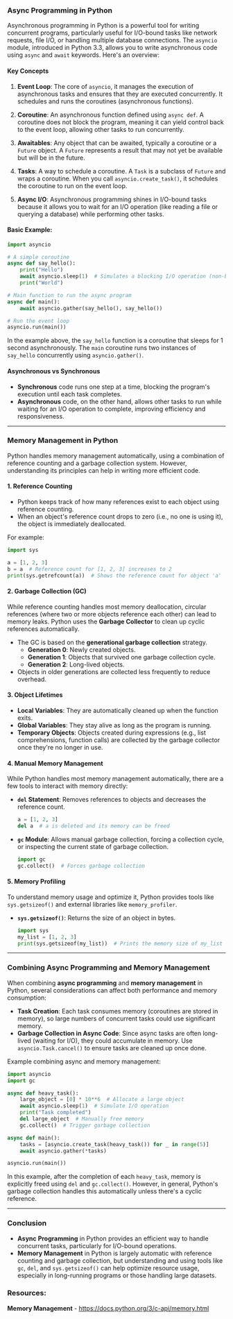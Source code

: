 ### **Async Programming in Python**

Asynchronous programming in Python is a powerful tool for writing concurrent programs, particularly useful for I/O-bound tasks like network requests, file I/O, or handling multiple database connections. The `asyncio` module, introduced in Python 3.3, allows you to write asynchronous code using `async` and `await` keywords. Here's an overview:

#### **Key Concepts**
1. **Event Loop**: The core of `asyncio`, it manages the execution of asynchronous tasks and ensures that they are executed concurrently. It schedules and runs the coroutines (asynchronous functions).

2. **Coroutine**: An asynchronous function defined using `async def`. A coroutine does not block the program, meaning it can yield control back to the event loop, allowing other tasks to run concurrently.

3. **Awaitables**: Any object that can be awaited, typically a coroutine or a `Future` object. A `Future` represents a result that may not yet be available but will be in the future.

4. **Tasks**: A way to schedule a coroutine. A `Task` is a subclass of `Future` and wraps a coroutine. When you call `asyncio.create_task()`, it schedules the coroutine to run on the event loop.

5. **Async I/O**: Asynchronous programming shines in I/O-bound tasks because it allows you to wait for an I/O operation (like reading a file or querying a database) while performing other tasks.

#### **Basic Example**:
```python
import asyncio

# A simple coroutine
async def say_hello():
    print("Hello")
    await asyncio.sleep(1)  # Simulates a blocking I/O operation (non-blocking)
    print("World")

# Main function to run the async program
async def main():
    await asyncio.gather(say_hello(), say_hello())

# Run the event loop
asyncio.run(main())
```

In the example above, the `say_hello` function is a coroutine that sleeps for 1 second asynchronously. The `main` coroutine runs two instances of `say_hello` concurrently using `asyncio.gather()`.

#### **Asynchronous vs Synchronous**
- **Synchronous** code runs one step at a time, blocking the program's execution until each task completes.
- **Asynchronous** code, on the other hand, allows other tasks to run while waiting for an I/O operation to complete, improving efficiency and responsiveness.

---

### **Memory Management in Python**

Python handles memory management automatically, using a combination of reference counting and a garbage collection system. However, understanding its principles can help in writing more efficient code.

#### **1. Reference Counting**
- Python keeps track of how many references exist to each object using reference counting.
- When an object's reference count drops to zero (i.e., no one is using it), the object is immediately deallocated.

For example:
```python
import sys

a = [1, 2, 3]
b = a  # Reference count for [1, 2, 3] increases to 2
print(sys.getrefcount(a))  # Shows the reference count for object 'a'
```

#### **2. Garbage Collection (GC)**
While reference counting handles most memory deallocation, circular references (where two or more objects reference each other) can lead to memory leaks. Python uses the **Garbage Collector** to clean up cyclic references automatically.

- The GC is based on the **generational garbage collection** strategy.
    - **Generation 0**: Newly created objects.
    - **Generation 1**: Objects that survived one garbage collection cycle.
    - **Generation 2**: Long-lived objects.
- Objects in older generations are collected less frequently to reduce overhead.

#### **3. Object Lifetimes**
- **Local Variables**: They are automatically cleaned up when the function exits.
- **Global Variables**: They stay alive as long as the program is running.
- **Temporary Objects**: Objects created during expressions (e.g., list comprehensions, function calls) are collected by the garbage collector once they're no longer in use.

#### **4. Manual Memory Management**
While Python handles most memory management automatically, there are a few tools to interact with memory directly:
- **`del` Statement**: Removes references to objects and decreases the reference count.
    ```python
    a = [1, 2, 3]
    del a  # a is deleted and its memory can be freed
    ```
- **`gc` Module**: Allows manual garbage collection, forcing a collection cycle, or inspecting the current state of garbage collection.
    ```python
    import gc
    gc.collect()  # Forces garbage collection
    ```

#### **5. Memory Profiling**
To understand memory usage and optimize it, Python provides tools like `sys.getsizeof()` and external libraries like `memory_profiler`.
- **`sys.getsizeof()`**: Returns the size of an object in bytes.
    ```python
    import sys
    my_list = [1, 2, 3]
    print(sys.getsizeof(my_list))  # Prints the memory size of my_list
    ```

---

### **Combining Async Programming and Memory Management**

When combining **async programming** and **memory management** in Python, several considerations can affect both performance and memory consumption:
- **Task Creation**: Each task consumes memory (coroutines are stored in memory), so large numbers of concurrent tasks could use significant memory.
- **Garbage Collection in Async Code**: Since async tasks are often long-lived (waiting for I/O), they could accumulate in memory. Use `asyncio.Task.cancel()` to ensure tasks are cleaned up once done.

Example combining async and memory management:
```python
import asyncio
import gc

async def heavy_task():
    large_object = [0] * 10**6  # Allocate a large object
    await asyncio.sleep(1)  # Simulate I/O operation
    print("Task completed")
    del large_object  # Manually free memory
    gc.collect()  # Trigger garbage collection

async def main():
    tasks = [asyncio.create_task(heavy_task()) for _ in range(5)]
    await asyncio.gather(*tasks)

asyncio.run(main())
```

In this example, after the completion of each `heavy_task`, memory is explicitly freed using `del` and `gc.collect()`. However, in general, Python's garbage collection handles this automatically unless there's a cyclic reference.

---

### **Conclusion**
- **Async Programming** in Python provides an efficient way to handle concurrent tasks, particularly for I/O-bound operations.
- **Memory Management** in Python is largely automatic with reference counting and garbage collection, but understanding and using tools like `gc`, `del`, and `sys.getsizeof()` can help optimize resource usage, especially in long-running programs or those handling large datasets.

### Resources:
**Memory Management** - https://docs.python.org/3/c-api/memory.html
